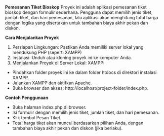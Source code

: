 **Pemesanan Tiket Bioskop**
Proyek ini adalah aplikasi pemesanan tiket bioskop dengan formulir sederhana. Pengguna dapat memilih jenis tiket, jumlah tiket, dan hari pemesanan, lalu aplikasi akan menghitung total harga dengan logika yang disertakan untuk tambahan biaya akhir pekan dan diskon.

**Cara Menjalankan Proyek**
1. Persiapan Lingkungan:
Pastikan Anda memiliki server lokal yang mendukung PHP (seperti XAMPP)
2. Instalasi:
Unduh atau kloning proyek ini ke komputer Anda.
3. Menjalankan Proyek di Server Lokal:
XAMPP:
  - Pindahkan folder proyek ini ke dalam folder htdocs di direktori instalasi XAMPP.
  - Jalankan XAMPP dan aktifkan Apache.
  - Buka browser dan akses: http://localhost/project-folder/index.php.

**Contoh Penggunaan**
- Buka halaman index.php di browser.
- Isi formulir dengan memilih jenis tiket, jumlah tiket, dan hari pemesanan.
- Klik tombol Pesan Tiket.
- Total harga tiket akan muncul berdasarkan pilihan Anda, dengan tambahan biaya akhir pekan dan diskon (jika berlaku).
